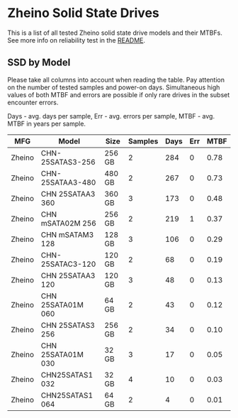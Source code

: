 Zheino Solid State Drives
=========================

This is a list of all tested Zheino solid state drive models and their MTBFs. See
more info on reliability test in the [README](https://github.com/linuxhw/SMART).

SSD by Model
------------

Please take all columns into account when reading the table. Pay attention on the
number of tested samples and power-on days. Simultaneous high values of both MTBF
and errors are possible if only rare drives in the subset encounter errors.

Days - avg. days per sample,
Err  - avg. errors per sample,
MTBF - avg. MTBF in years per sample.

| MFG       | Model              | Size   | Samples | Days  | Err   | MTBF |
|-----------|--------------------|--------|---------|-------|-------|------|
| Zheino    | CHN-25SATAS3-256   | 256 GB | 2       | 284   | 0     | 0.78   |
| Zheino    | CHN-25SATAA3-480   | 480 GB | 2       | 267   | 0     | 0.73   |
| Zheino    | CHN 25SATAA3 360   | 360 GB | 3       | 173   | 0     | 0.48   |
| Zheino    | CHN mSATA02M 256   | 256 GB | 2       | 219   | 1     | 0.37   |
| Zheino    | CHN mSATAM3 128    | 128 GB | 3       | 106   | 0     | 0.29   |
| Zheino    | CHN-25SATAC3-120   | 120 GB | 2       | 68    | 0     | 0.19   |
| Zheino    | CHN 25SATAA3 120   | 120 GB | 3       | 48    | 0     | 0.13   |
| Zheino    | CHN 25SATA01M 060  | 64 GB  | 2       | 43    | 0     | 0.12   |
| Zheino    | CHN 25SATAS3 256   | 256 GB | 2       | 34    | 0     | 0.10   |
| Zheino    | CHN 25SATA01M 030  | 32 GB  | 3       | 17    | 0     | 0.05   |
| Zheino    | CHN25SATAS1 032    | 32 GB  | 4       | 10    | 0     | 0.03   |
| Zheino    | CHN25SATAS1 064    | 64 GB  | 2       | 4     | 0     | 0.01   |
